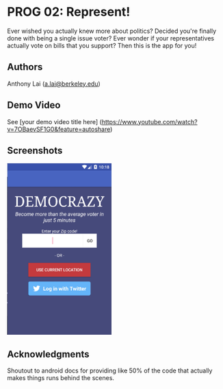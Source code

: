 # PROG 02: Represent!

Ever wished you actually knew more about politics? Decided you're finally done with being a single issue voter? Ever wonder if your representatives actually vote on bills that you support? Then this is the app for you!

## Authors

Anthony Lai ([a.lai@berkeley.edu](mailto:a.lai@berkeley.edu))

## Demo Video

See [your demo video title here] (https://www.youtube.com/watch?v=7OBaevSF1G0&feature=autoshare)

## Screenshots

<img src="screenshots/main.png" height="400" alt="Screenshot"/>

## Acknowledgments

Shoutout to android docs for providing like 50% of the code that actually makes things runs behind the scenes.
